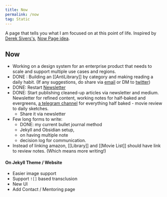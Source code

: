 ```yaml
---
title: Now
permalink: /now
tag: Static
---
```


A page that tells you what I am focused on at this point of life. Inspired by [Derek Sivers's](https://sive.rs/nowff), [Now Page idea](https://nownownow.com/about). 

## Now

- Working on a design system for an enterprise product that needs to scale and support multiple use cases and regions.
- DONE : Building an [[AntiLibrary]] by category and making reading a daily habit. (If any suggestions, do share via [email](mailto:hiran.v@gmail.com) or DM to [twitter](http://twitter.com/hfactor))
- DONE: Restart [Newsletter](https://hiran.substack.com/)
- DONE: Start publishing cleaned-up articles via newsletter and medium. Newsletter for refined content, working notes for half-baked and evergreens, [a telegram channel](https://t.me/hiranlog) for everything half baked - movie review to daily sketches. 
	- Share it via newsletter
- Few long forms to write:
	- DONE: my current bullet journal method
	- Jekyll and Obsidian setup, 
	- on having multiple note
	- decision log for communication. 
- Instead of linking amazon, [[Library]] and [[Movie List]] should have link to review notes. (Which means more writing!)

#### On Jekyll Theme / Website
- Easier image support
- Support `![]` based transclusion 
- New UI
- Add Contact / Mentoring page